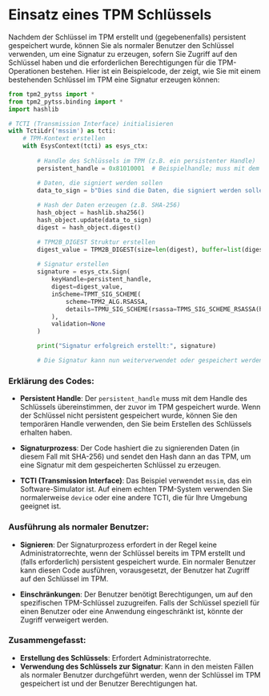 # Einsatz eines TPM Schlüssels

Nachdem der Schlüssel im TPM erstellt und (gegebenenfalls) persistent gespeichert wurde, können Sie als normaler Benutzer den Schlüssel verwenden, um eine Signatur zu erzeugen, sofern Sie Zugriff auf den Schlüssel haben und die erforderlichen Berechtigungen für die TPM-Operationen bestehen. Hier ist ein Beispielcode, der zeigt, wie Sie mit einem bestehenden Schlüssel im TPM eine Signatur erzeugen können:

```python
from tpm2_pytss import *
from tpm2_pytss.binding import *
import hashlib

# TCTI (Transmission Interface) initialisieren
with TctiLdr('mssim') as tcti:
    # TPM-Kontext erstellen
    with EsysContext(tcti) as esys_ctx:
        
        # Handle des Schlüssels im TPM (z.B. ein persistenter Handle)
        persistent_handle = 0x81010001  # Beispielhandle; muss mit dem persistenten Handle des Schlüssels übereinstimmen

        # Daten, die signiert werden sollen
        data_to_sign = b"Dies sind die Daten, die signiert werden sollen."
        
        # Hash der Daten erzeugen (z.B. SHA-256)
        hash_object = hashlib.sha256()
        hash_object.update(data_to_sign)
        digest = hash_object.digest()

        # TPM2B_DIGEST Struktur erstellen
        digest_value = TPM2B_DIGEST(size=len(digest), buffer=list(digest))
        
        # Signatur erstellen
        signature = esys_ctx.Sign(
            keyHandle=persistent_handle,
            digest=digest_value,
            inScheme=TPMT_SIG_SCHEME(
                scheme=TPM2_ALG.RSASSA,
                details=TPMU_SIG_SCHEME(rsassa=TPMS_SIG_SCHEME_RSASSA(hashAlg=TPM2_ALG.SHA256))
            ),
            validation=None
        )

        print("Signatur erfolgreich erstellt:", signature)

        # Die Signatur kann nun weiterverwendet oder gespeichert werden.
```

### Erklärung des Codes:

- **Persistent Handle**: Der `persistent_handle` muss mit dem Handle des Schlüssels übereinstimmen, der zuvor im TPM gespeichert wurde. Wenn der Schlüssel nicht persistent gespeichert wurde, können Sie den temporären Handle verwenden, den Sie beim Erstellen des Schlüssels erhalten haben.

- **Signaturprozess**: Der Code hashiert die zu signierenden Daten (in diesem Fall mit SHA-256) und sendet den Hash dann an das TPM, um eine Signatur mit dem gespeicherten Schlüssel zu erzeugen.

- **TCTI (Transmission Interface)**: Das Beispiel verwendet `mssim`, das ein Software-Simulator ist. Auf einem echten TPM-System verwenden Sie normalerweise `device` oder eine andere TCTI, die für Ihre Umgebung geeignet ist.

### Ausführung als normaler Benutzer:

- **Signieren**: Der Signaturprozess erfordert in der Regel keine Administratorrechte, wenn der Schlüssel bereits im TPM erstellt und (falls erforderlich) persistent gespeichert wurde. Ein normaler Benutzer kann diesen Code ausführen, vorausgesetzt, der Benutzer hat Zugriff auf den Schlüssel im TPM.

- **Einschränkungen**: Der Benutzer benötigt Berechtigungen, um auf den spezifischen TPM-Schlüssel zuzugreifen. Falls der Schlüssel speziell für einen Benutzer oder eine Anwendung eingeschränkt ist, könnte der Zugriff verweigert werden.

### Zusammengefasst:
- **Erstellung des Schlüssels**: Erfordert Administratorrechte.
- **Verwendung des Schlüssels zur Signatur**: Kann in den meisten Fällen als normaler Benutzer durchgeführt werden, wenn der Schlüssel im TPM gespeichert ist und der Benutzer Berechtigungen hat.